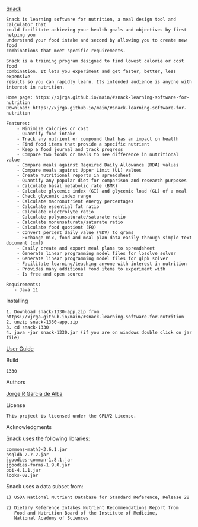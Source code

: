 [Snack](https://xjrga.github.io/main/#snack-learning-software-for-nutrition "Snack: Learning Software for Nutrition")

    Snack is learning software for nutrition, a meal design tool and calculator that
    could facilitate achieving your health goals and objectives by first helping you
    understand your food intake and second by allowing you to create new food
    combinations that meet specific requirements.

    Snack is a training program designed to find lowest calorie or cost food
    combination. It lets you experiment and get faster, better, less expensive
    results so you can rapidly learn. Its intended audience is anyone with
    interest in nutrition.

    Home page: https://xjrga.github.io/main/#snack-learning-software-for-nutrition
    Download: https://xjrga.github.io/main/#snack-learning-software-for-nutrition

    Features:
        - Minimize calories or cost
        - Quantify food intake
        - Track any nutrient or compound that has an impact on health
        - Find food items that provide a specific nutrient
        - Keep a food journal and track progress
        - Compare two foods or meals to see difference in nutritional value
        - Compare meals against Required Daily Allowance (RDA) values
        - Compare meals against Upper Limit (UL) values
        - Create nutritional reports in spreadsheet
        - Quantify any popular diet for comparison and research purposes
        - Calculate basal metabolic rate (BMR)
        - Calculate glycemic index (GI) and glycemic load (GL) of a meal
        - Check glycemic index range
        - Calculate macronutrient energy percentages
        - Calculate essential fat ratio
        - Calculate electrolyte ratio
        - Calculate polyunsaturate/saturate ratio
        - Calculate monunsaturate/saturate ratio
        - Calculate food quotient (FQ)
        - Convert percent daily value (%DV) to grams
        - Exchange mix, food and meal plan data easily through simple text document (xml)
        - Easily create and export meal plans to spreadsheet
        - Generate linear programming model files for lpsolve solver
        - Generate linear programming model files for glpk solver
        - Facilitate learning/teaching anyone with interest in nutrition
        - Provides many additional food items to experiment with
        - Is free and open source

    Requirements:
       - Java 11

Installing

    1. Download snack-1330-app.zip from https://xjrga.github.io/main/#snack-learning-software-for-nutrition
    2. unzip snack-1330-app.zip
    3. cd snack-1330
    4. java -jar snack-1330.jar (if you are on windows double click on jar file)

[User Guide](https://github.com/xjrga/snack/wiki "Snack: Learning Software for Nutrition")

Build

    1330

Authors

[Jorge R Garcia de Alba](https://xjrga.github.io "Snack: Learning Software for Nutrition")

License

    This project is licensed under the GPLV2 License.

Acknowledgments

Snack uses the following libraries:

    commons-math3-3.6.1.jar
    hsqldb-2.7.2.jar
    jgoodies-common-1.8.1.jar
    jgoodies-forms-1.9.0.jar
    poi-4.1.1.jar
    looks-02.jar

Snack uses a data subset from:

    1) USDA National Nutrient Database for Standard Reference, Release 28

    2) Dietary Reference Intakes Nutrient Recommendations Report from
       Food and Nutrition Board of the Institute of Medicine,
       National Academy of Sciences



